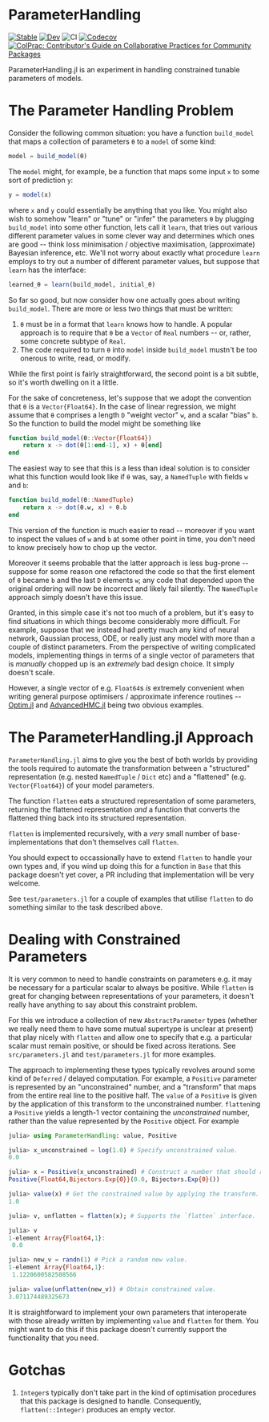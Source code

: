 # ParameterHandling

[![Stable](https://img.shields.io/badge/docs-stable-blue.svg)](https://invenia.github.io/ParameterHandling.jl/stable)
[![Dev](https://img.shields.io/badge/docs-dev-blue.svg)](https://invenia.github.io/ParameterHandling.jl/dev)
![CI](https://github.com/invenia/ParameterHandling.jl/workflows/CI/badge.svg)
[![Codecov](https://codecov.io/gh/invenia/ParameterHandling.jl/branch/master/graph/badge.svg)](https://codecov.io/gh/invenia/ParameterHandling.jl)
[![ColPrac: Contributor's Guide on Collaborative Practices for Community Packages](https://img.shields.io/badge/ColPrac-Contributor's%20Guide-blueviolet)](https://github.com/SciML/ColPrac)

ParameterHandling.jl is an experiment in handling constrained tunable parameters of models.





# The Parameter Handling Problem

Consider the following common situation: you have a function `build_model` that maps a
collection of parameters `θ` to a `model` of some kind:
```julia
model = build_model(θ)
```
The `model` might, for example, be a function that maps some input `x` to some sort of
prediction `y`:
```julia
y = model(x)
```
where `x` and `y` could essentially be anything that you like.
You might also wish to somehow "learn" or "tune" or "infer" the parameters `θ` by plugging
`build_model` into some other function, lets call it `learn`, that tries out various
different parameter values in some clever way and determines which ones are good -- think
loss minimisation / objective maximisation, (approximate) Bayesian inference, etc.
We'll not worry about exactly what procedure `learn` employs to try out a number of
different parameter values, but suppose that `learn` has the interface:
```julia
learned_θ = learn(build_model, initial_θ)
```

So far so good, but now consider how one actually goes about writing `build_model`.
There are more or less two things that must be written:

1. `θ` must be in a format that `learn` knows how to handle. A popular approach is to
    require that `θ` be a `Vector` of `Real` numbers -- or, rather, some concrete subtype of
    `Real`.
1. The code required to turn `θ` into `model` inside `build_model` mustn't be too onerous to
	write, read, or modify.

While the first point is fairly straightforward, the second point is a bit subtle, so it's
worth dwelling on it a little.

For the sake of concreteness, let's suppose that we adopt the convention that `θ` is a
`Vector{Float64}`. In the case of linear regression, we might assume that `θ` comprises
a length `D` "weight vector" `w`, and a scalar "bias" `b`. So the function to build the
model might be something like

```julia
function build_model(θ::Vector{Float64})
    return x -> dot(θ[1:end-1], x) + θ[end]
end
```

The easiest way to see that this is a less than ideal solution is to consider what this
function would look like if `θ` was, say, a `NamedTuple` with fields `w` and `b`:
```julia
function build_model(θ::NamedTuple)
    return x -> dot(θ.w, x) + θ.b
end
```
This version of the function is much easier to read -- moreover if you want to inspect the
values of `w` and `b` at some other point in time, you don't need to know precisely how to
chop up the vector.

Moreover it seems probable that the latter approach is less
bug-prone -- suppose for some reason one refactored the code so that the first element of
`θ` became `b` and the last `D` elements `w`; any code that depended upon the original
ordering will now be incorrect and likely fail silently. The `NamedTuple` approach simply
doesn't have this issue.

Granted, in this simple case it's not too much of a problem, but it's easy to find
situations in which things become considerably more difficult. For example, suppose that we
instead had pretty much any kind of neural network, Gaussian process, ODE, or really just
any model with more than a couple of distinct parameters. From the perspective of
writing complicated models, implementing things in terms of a single vector of
parameters that is _manually_ chopped up is an _extremely_ bad design choice. It simply
doesn't scale.

However, a single vector of e.g. `Float64`s _is_ extremely convenient when writing general
purpose optimisers / approximate inference routines --
[Optim.jl](https://github.com/JuliaNLSolvers/Optim.jl) and
[AdvancedHMC.jl](https://github.com/TuringLang/AdvancedHMC.jl) being two obvious examples.





# The ParameterHandling.jl Approach

`ParameterHandling.jl` aims to give you the best of both worlds by providing the tools
required to automate the transformation between a "structured" representation (e.g. nested
`NamedTuple` / `Dict` etc) and a "flattened" (e.g. `Vector{Float64}`) of your model
parameters.

The function `flatten` eats a structured representation of some parameters, returning the
flattened representation _and_ a function that converts the flattened thing back into its
structured representation.

`flatten` is implemented recursively, with a _very_ small number of base-implementations
that don't themselves call `flatten`.

You should expect to occassionally have to extend `flatten` to handle your own types and, if
you wind up doing this for a function in `Base` that this package doesn't yet cover, a PR
including that implementation will be very welcome.

See `test/parameters.jl` for a couple of examples that utilise `flatten` to do something
similar to the task described above.





# Dealing with Constrained Parameters

It is very common to need to handle constraints on parameters e.g. it may be necessary for a
particular scalar to always be positive. While `flatten` is great for changing between
representations of your parameters, it doesn't really have anything to say about this
constraint problem.

For this we introduce a collection of new `AbstractParameter` types (whether we really need
them to have some mutual supertype is unclear at present) that play nicely with `flatten`
and allow one to specify that e.g. a particular scalar must remain positive, or should be
fixed across iterations. See `src/parameters.jl` and `test/parameters.jl` for more examples.

The approach to implementing these types typically revolves around some kind of `Deferred` /
delayed computation. For example, a `Positive` parameter is represented by an
"unconstrained" number, and a "transform" that maps from the entire real line to the
positive half. The `value` of a `Positive` is given by the application of this transform to
the unconstrained number. `flatten`ing a `Positive` yields a length-1 vector containing the
_unconstrained_ number, rather than the value represented by the `Positive` object. For
example

```julia
julia> using ParameterHandling: value, Positive

julia> x_unconstrained = log(1.0) # Specify unconstrained value.
0.0

julia> x = Positive(x_unconstrained) # Construct a number that should remain positive.
Positive{Float64,Bijectors.Exp{0}}(0.0, Bijectors.Exp{0}())

julia> value(x) # Get the constrained value by applying the transform.
1.0

julia> v, unflatten = flatten(x); # Supports the `flatten` interface.

julia> v
1-element Array{Float64,1}:
 0.0

julia> new_v = randn(1) # Pick a random new value.
1-element Array{Float64,1}:
 1.1220600582508566

julia> value(unflatten(new_v)) # Obtain constrained value.
3.071174489325673
```

It is straightforward to implement your own parameters that interoperate with those already
written by implementing `value` and `flatten` for them. You might want to do this if this
package doesn't currently support the functionality that you need.



# Gotchas

1. `Integer`s typically don't take part in the kind of optimisation procedures that this package is designed to handle. Consequently, `flatten(::Integer)` produces an empty vector.
